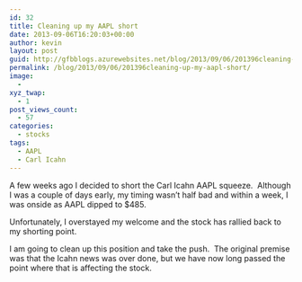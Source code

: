 ```yaml
---
id: 32
title: Cleaning up my AAPL short
date: 2013-09-06T16:20:03+00:00
author: kevin
layout: post
guid: http://gfbblogs.azurewebsites.net/blog/2013/09/06/201396cleaning-up-my-aapl-short/
permalink: /blog/2013/09/06/201396cleaning-up-my-aapl-short/
image:
  - 
xyz_twap:
  - 1
post_views_count:
  - 57
categories:
  - stocks
tags:
  - AAPL
  - Carl Icahn
---
```

A few weeks ago I decided to short the Carl Icahn AAPL squeeze.  Although I was a couple of days early, my timing wasn&#8217;t half bad and within a week, I was onside as AAPL dipped to $485.

Unfortunately, I overstayed my welcome and the stock has rallied back to my shorting point.

I am going to clean up this position and take the push.  The original premise was that the Icahn news was over done, but we have now long passed the point where that is affecting the stock.

<img class="aligncenter" alt="" src="http://themacrotourist.com/blogs/AAPL%20Sep%2006%2013.gif" />